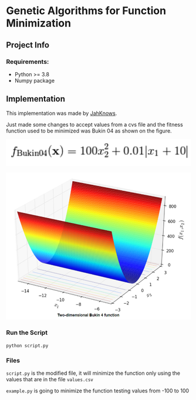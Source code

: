# Genetic Algorithms for Function Minimization

## Project Info

### Requirements:

- Python >= 3.8
- Numpy package

## Implementation

This implementation was made by [JahKnows](https://datascience.stackexchange.com/questions/30026/find-the-minimum-value-of-x2y2-with-genetic-algorithm).

Just made some changes to accept values from a cvs file and the fitness function used to be minimized was Bukin 04 as shown on the figure.

![Bukin04](bukin04-ecuation.png)

![Bukin04 Graph](bukin04-graph.png)

### Run the Script

`python script.py`

### Files

`script.py` is the modified file, it will minimize the function only using the values that are in the file `values.csv`

`example.py` is going to minimize the function testing values from -100 to 100
